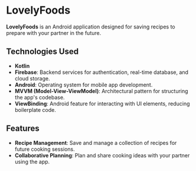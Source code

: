 # LovelyFoods

**LovelyFoods** is an Android application designed for saving recipes to prepare with your partner in the future.

## Technologies Used

- **Kotlin**
- **Firebase**: Backend services for authentication, real-time database, and cloud storage.
- **Android**: Operating system for mobile app development.
- **MVVM (Model-View-ViewModel)**: Architectural pattern for structuring the app's codebase.
- **ViewBinding**: Android feature for interacting with UI elements, reducing boilerplate code.

## Features

- **Recipe Management**: Save and manage a collection of recipes for future cooking sessions.
- **Collaborative Planning**: Plan and share cooking ideas with your partner using the app.

